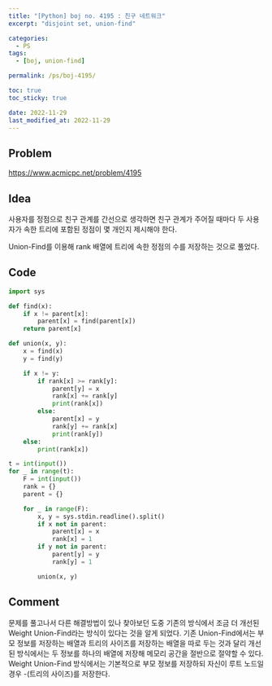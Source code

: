 ```yaml
---
title: "[Python] boj no. 4195 : 친구 네트워크"
excerpt: "disjoint set, union-find"

categories:
  - PS
tags:
  - [boj, union-find]

permalink: /ps/boj-4195/

toc: true
toc_sticky: true

date: 2022-11-29
last_modified_at: 2022-11-29
---
```


## Problem

<https://www.acmicpc.net/problem/4195>

## Idea

사용자를 정점으로 친구 관계를 간선으로 생각하면 친구 관계가 주어질 때마다 두 사용자가 속한 트리에 포함된 정점이 몇 개인지 제시해야 한다.

Union-Find를 이용해 rank 배열에 트리에 속한 정점의 수를 저장하는 것으로 풀었다.

## Code

```py
import sys

def find(x):
    if x != parent[x]:
        parent[x] = find(parent[x])
    return parent[x]

def union(x, y):
    x = find(x)
    y = find(y)

    if x != y:
        if rank[x] >= rank[y]:
            parent[y] = x
            rank[x] += rank[y]
            print(rank[x])
        else:
            parent[x] = y
            rank[y] += rank[x]
            print(rank[y])
    else:
        print(rank[x])

t = int(input())
for _ in range(t):
    F = int(input())
    rank = {}
    parent = {}

    for _ in range(F):
        x, y = sys.stdin.readline().split()
        if x not in parent:
            parent[x] = x
            rank[x] = 1
        if y not in parent:
            parent[y] = y
            rank[y] = 1

        union(x, y)
```

## Comment

문제를 풀고나서 다른 해결방법이 있나 찾아보던 도중 기존의 방식에서 조금 더 개선된 Weight Union-Find라는 방식이 있다는 것을 알게 되었다.
기존 Union-Find에서는 부모 정보를 저장하는 배열과 트리의 사이즈를 저장하는 배열을 따로 두는 것과 달리 개선된 방식에서는 두 정보를 하나의 배열에 저장해 메모리 공간을 절반으로 절약할 수 있다.
Weight Union-Find 방식에서는 기본적으로 부모 정보를 저장하되 자신이 루트 노드일 경우 -(트리의 사이즈)를 저장한다.